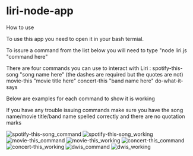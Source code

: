 # liri-node-app


How to use

To use this app you need to open it in your bash termial.

To issure a command from the list below you will need to type "node liri.js "command here"

There are four commands you can use to interact with Liri :
        spotify-this-song "song name here" (the dashes are required but the quotes are not)
        movie-this "movie title here"
        concert-this "band name here"
        do-what-it-says

Below are examples for each command to show it is working

If you have any trouble issuing commands make sure you have the song name/movie title/band name spelled correctly and there are no quotation marks

![spotify-this-song_command](https://user-images.githubusercontent.com/43114762/50116890-81679d00-0219-11e9-8cf3-5634ac883b09.png)
![spotify-this-song_working](https://user-images.githubusercontent.com/43114762/50116900-875d7e00-0219-11e9-8ebb-db01820486b9.png)
![movie-this_command](https://user-images.githubusercontent.com/43114762/50116908-8debf580-0219-11e9-8220-6d8aca63e855.png)
![movie-this_working](https://user-images.githubusercontent.com/43114762/50116911-90e6e600-0219-11e9-98d7-f5f551af2fb7.png)
![concert-this_command](https://user-images.githubusercontent.com/43114762/50116914-947a6d00-0219-11e9-9044-1094eb2ab8f0.png)
![concert-this_working](https://user-images.githubusercontent.com/43114762/50116925-9cd2a800-0219-11e9-9fd5-ccc3f3b2aa68.png)
![dwis_command](https://user-images.githubusercontent.com/43114762/50116935-a0fec580-0219-11e9-99fb-fd5a1ff939c3.png)
![dwis_working](https://user-images.githubusercontent.com/43114762/50116943-a3f9b600-0219-11e9-9d31-d5b239a452c1.png)
